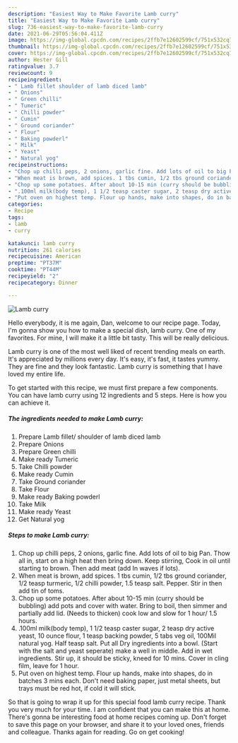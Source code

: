 ```yaml
---
description: "Easiest Way to Make Favorite Lamb curry"
title: "Easiest Way to Make Favorite Lamb curry"
slug: 736-easiest-way-to-make-favorite-lamb-curry
date: 2021-06-29T05:56:04.411Z
image: https://img-global.cpcdn.com/recipes/2ffb7e12602599cf/751x532cq70/lamb-curry-recipe-main-photo.jpg
thumbnail: https://img-global.cpcdn.com/recipes/2ffb7e12602599cf/751x532cq70/lamb-curry-recipe-main-photo.jpg
cover: https://img-global.cpcdn.com/recipes/2ffb7e12602599cf/751x532cq70/lamb-curry-recipe-main-photo.jpg
author: Hester Gill
ratingvalue: 3.7
reviewcount: 9
recipeingredient:
- " Lamb fillet shoulder of lamb diced lamb"
- " Onions"
- " Green chilli"
- " Tumeric"
- " Chilli powder"
- " Cumin"
- " Ground coriander"
- " Flour"
- " Baking powderl"
- " Milk"
- " Yeast"
- " Natural yog"
recipeinstructions:
- "Chop up chilli peps, 2 onions, garlic fine. Add lots of oil to big Pan. Thow all in, start on a high heat then bring down. Keep stirring, Cook in oil until starting to brown. Then add meat (add In waves if lots)."
- "When meat is brown, add spices. 1 tbs cumin, 1/2 tbs ground coriander, 1/2 teasp turmeric, 1/2 chilli powder, 1.5 teasp salt. Pepper. Stir in then add tin of toms."
- "Chop up some potatoes. After about 10-15 min (curry should be bubbling) add pots and cover with water. Bring to boil, then simmer and partially add lid. (Needs to thicken) cook low and slow for 1 hour/ 1.5 hours."
- ".100ml milk(body temp), 1 1/2 teasp caster sugar, 2 teasp dry active yeast, 10 ounce flour, 1 teasp backing powder, 5 tabs veg oil, 100Mil natural yog. Half teasp salt. Put all Dry ingredients into a bowl. (Start with the salt and yeast seperate) make a well in middle. Add in wet ingredients. Stir up, it should be sticky, kneed for 10 mins. Cover in cling film, leave for 1 hour."
- "Put oven on highest temp. Flour up hands, make into shapes, do in batches 3 mins each. Don&#39;t need baking paper, just metal sheets, but trays must be red hot, if cold it will stick."
categories:
- Recipe
tags:
- lamb
- curry

katakunci: lamb curry 
nutrition: 261 calories
recipecuisine: American
preptime: "PT37M"
cooktime: "PT44M"
recipeyield: "2"
recipecategory: Dinner

---
```



![Lamb curry](https://img-global.cpcdn.com/recipes/2ffb7e12602599cf/751x532cq70/lamb-curry-recipe-main-photo.jpg)

Hello everybody, it is me again, Dan, welcome to our recipe page. Today, I'm gonna show you how to make a special dish, lamb curry. One of my favorites. For mine, I will make it a little bit tasty. This will be really delicious.



Lamb curry is one of the most well liked of recent trending meals on earth. It's appreciated by millions every day. It's easy, it's fast, it tastes yummy. They are fine and they look fantastic. Lamb curry is something that I have loved my entire life.


To get started with this recipe, we must first prepare a few components. You can have lamb curry using 12 ingredients and 5 steps. Here is how you can achieve it.

<!--inarticleads1-->

##### The ingredients needed to make Lamb curry:

1. Prepare  Lamb fillet/ shoulder of lamb diced lamb
1. Prepare  Onions
1. Prepare  Green chilli
1. Make ready  Tumeric
1. Take  Chilli powder
1. Make ready  Cumin
1. Take  Ground coriander
1. Take  Flour
1. Make ready  Baking powderl
1. Take  Milk
1. Make ready  Yeast
1. Get  Natural yog




<!--inarticleads2-->

##### Steps to make Lamb curry:

1. Chop up chilli peps, 2 onions, garlic fine. Add lots of oil to big Pan. Thow all in, start on a high heat then bring down. Keep stirring, Cook in oil until starting to brown. Then add meat (add In waves if lots).
1. When meat is brown, add spices. 1 tbs cumin, 1/2 tbs ground coriander, 1/2 teasp turmeric, 1/2 chilli powder, 1.5 teasp salt. Pepper. Stir in then add tin of toms.
1. Chop up some potatoes. After about 10-15 min (curry should be bubbling) add pots and cover with water. Bring to boil, then simmer and partially add lid. (Needs to thicken) cook low and slow for 1 hour/ 1.5 hours.
1. .100ml milk(body temp), 1 1/2 teasp caster sugar, 2 teasp dry active yeast, 10 ounce flour, 1 teasp backing powder, 5 tabs veg oil, 100Mil natural yog. Half teasp salt. Put all Dry ingredients into a bowl. (Start with the salt and yeast seperate) make a well in middle. Add in wet ingredients. Stir up, it should be sticky, kneed for 10 mins. Cover in cling film, leave for 1 hour.
1. Put oven on highest temp. Flour up hands, make into shapes, do in batches 3 mins each. Don&#39;t need baking paper, just metal sheets, but trays must be red hot, if cold it will stick.




So that is going to wrap it up for this special food lamb curry recipe. Thank you very much for your time. I am confident that you can make this at home. There's gonna be interesting food at home recipes coming up. Don't forget to save this page on your browser, and share it to your loved ones, friends and colleague. Thanks again for reading. Go on get cooking!
